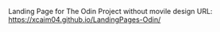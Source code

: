 Landing Page for The Odin Project without movile design
URL: https://xcaim04.github.io/LandingPages-Odin/